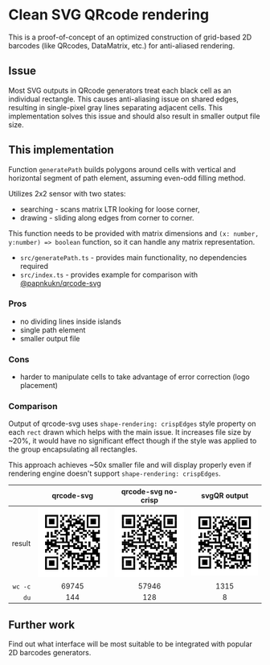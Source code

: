 # Clean SVG QRcode rendering

This is a proof-of-concept of an optimized construction of grid-based 2D
barcodes (like QRcodes, DataMatrix, etc.) for anti-aliased rendering.

## Issue

Most SVG outputs in QRcode generators treat each black cell as an individual
rectangle. This causes anti-aliasing issue on shared edges, resulting in
single-pixel gray lines separating adjacent cells. This implementation
solves this issue and should also result in smaller output file size.

## This implementation

Function `generatePath` builds polygons around cells with vertical and
horizontal segment of path element, assuming even-odd filling method.

Utilizes 2x2 sensor with two states:

- searching - scans matrix LTR looking for loose corner,
- drawing - sliding along edges from corner to corner.

This function needs to be provided with matrix dimensions and
`(x: number, y:number) => boolean` function, so it can handle any matrix
representation.

- `src/generatePath.ts` - provides main functionality, no dependencies required
- `src/index.ts` - provides example for comparison with
  [@papnkukn/qrcode-svg](https://github.com/papnkukn/qrcode-svg)

### Pros

- no dividing lines inside islands
- single path element
- smaller output file

### Cons

- harder to manipulate cells to take advantage of error correction (logo
  placement)

### Comparison

Output of qrcode-svg uses `shape-rendering: crispEdges` style property on each
`rect` drawn which helps with the main issue. It increases file size by ~20%, it
would have no significant effect though if the style was applied to the group
encapsulating all rectangles.

This approach achieves ~50x smaller file and will display properly even if
rendering engine doesn't support `shape-rendering: crispEdges`.

|         |       qrcode-svg        |   qrcode-svg no-crisp    |     svgQR output     |
| ------: | :---------------------: | :----------------------: | :------------------: |
|  result | ![](outputs/native.svg) | ![](outputs/noCrisp.svg) | ![](outputs/our.svg) |
| `wc -c` |          69745          |          57946           |         1315         |
|    `du` |           144           |           128            |          8           |

## Further work

Find out what interface will be most suitable to be integrated with popular 2D
barcodes generators.

